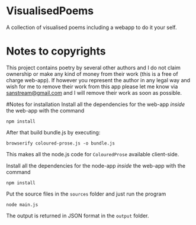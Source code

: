 # VisualisedPoems
A collection of visualised poems including a webapp to do it your self.

# Notes to copyrights
This project contains poetry by several other authors and I do not claim ownership or make any kind of money from their work (this is a free of charge web-app). If however you represent the author in any legal way and wish for me to remove their work from this app please let me know via sanstream@gmail.com and I will remove their work as soon as possible.

#Notes for installation
Install all the dependencies for the web-app *inside* the web-app with the command
```
npm install
```
After that build bundle.js by executing:
```
browserify coloured-prose.js -o bundle.js
```
This makes all the node.js code for `ColouredProse` available client-side.

Install all the dependencies for the node-app *inside* the web-app with the command
```
npm install
```
Put the source files in the `sources` folder and just run the program
```
node main.js
```
The output is returned in JSON format in the `output` folder.
